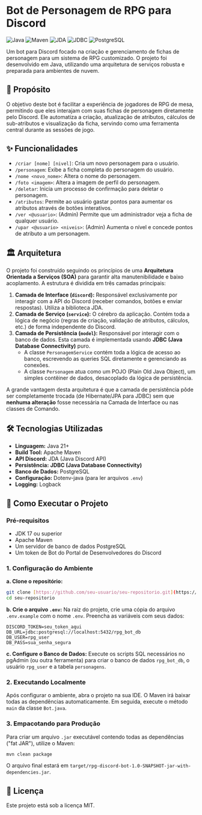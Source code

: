 # Bot de Personagem de RPG para Discord

![Java](https://img.shields.io/badge/Java-21+-orange?style=for-the-badge&logo=openjdk)
![Maven](https://img.shields.io/badge/Maven-4.0.0-red?style=for-the-badge&logo=apache-maven)
![JDA](https://img.shields.io/badge/JDA-5.0.0-blue?style=for-the-badge)
![JDBC](https://img.shields.io/badge/Persistence-JDBC-blue?style=for-the-badge&logo=java)
![PostgreSQL](https://img.shields.io/badge/Database-PostgreSQL-blue?style=for-the-badge&logo=postgresql)

Um bot para Discord focado na criação e gerenciamento de fichas de personagem para um sistema de RPG customizado. O projeto foi desenvolvido em Java, utilizando uma arquitetura de serviços robusta e preparada para ambientes de nuvem.

## 📜 Propósito

O objetivo deste bot é facilitar a experiência de jogadores de RPG de mesa, permitindo que eles interajam com suas fichas de personagem diretamente pelo Discord. Ele automatiza a criação, atualização de atributos, cálculos de sub-atributos e visualização da ficha, servindo como uma ferramenta central durante as sessões de jogo.

## ✨ Funcionalidades

* `/criar [nome] [nivel]`: Cria um novo personagem para o usuário.
* `/personagem`: Exibe a ficha completa do personagem do usuário.
* `/nome <novo_nome>`: Altera o nome do personagem.
* `/foto <imagem>`: Altera a imagem de perfil do personagem.
* `/deletar`: Inicia um processo de confirmação para deletar o personagem.
* `/atributos`: Permite ao usuário gastar pontos para aumentar os atributos através de botões interativos.
* `/ver <@usuario>`: (Admin) Permite que um administrador veja a ficha de qualquer usuário.
* `/upar <@usuario> <niveis>`: (Admin) Aumenta o nível e concede pontos de atributo a um personagem.

## 🏛️ Arquitetura

O projeto foi construído seguindo os princípios de uma **Arquitetura Orientada a Serviços (SOA)** para garantir alta manutenibilidade e baixo acoplamento. A estrutura é dividida em três camadas principais:

1.  **Camada de Interface (`discord`):** Responsável exclusivamente por interagir com a API do Discord (receber comandos, botões e enviar respostas). Utiliza a biblioteca JDA.
2.  **Camada de Serviço (`service`):** O cérebro da aplicação. Contém toda a lógica de negócio (regras de criação, validação de atributos, cálculos, etc.) de forma independente do Discord.
3.  **Camada de Persistência (`model`):** Responsável por interagir com o banco de dados. Esta camada é implementada usando **JDBC (Java Database Connectivity)** puro.
    * A classe `PersonagemService` contém toda a lógica de acesso ao banco, escrevendo as queries SQL diretamente e gerenciando as conexões.
    * A classe `Personagem` atua como um POJO (Plain Old Java Object), um simples contêiner de dados, desacoplado da lógica de persistência.

A grande vantagem desta arquitetura é que a camada de persistência pôde ser completamente trocada (de Hibernate/JPA para JDBC) sem que **nenhuma alteração** fosse necessária na Camada de Interface ou nas classes de Comando.

## 🛠️ Tecnologias Utilizadas

* **Linguagem:** Java 21+
* **Build Tool:** Apache Maven
* **API Discord:** JDA (Java Discord API)
* **Persistência:** **JDBC (Java Database Connectivity)**
* **Banco de Dados:** PostgreSQL
* **Configuração:** Dotenv-java (para ler arquivos `.env`)
* **Logging:** Logback

## 🚀 Como Executar o Projeto

### Pré-requisitos

* JDK 17 ou superior
* Apache Maven
* Um servidor de banco de dados PostgreSQL
* Um token de Bot do Portal de Desenvolvedores do Discord

### 1. Configuração do Ambiente

**a. Clone o repositório:**
```bash
git clone [https://github.com/seu-usuario/seu-repositorio.git](https://github.com/seu-usuario/seu-repositorio.git)
cd seu-repositorio
```

**b. Crie o arquivo `.env`:**
Na raiz do projeto, crie uma cópia do arquivo `.env.example` com o nome `.env`. Preencha as variáveis com seus dados:
```env
DISCORD_TOKEN=seu_token_aqui
DB_URL=jdbc:postgresql://localhost:5432/rpg_bot_db
DB_USER=rpg_user
DB_PASS=sua_senha_segura
```

**c. Configure o Banco de Dados:**
Execute os scripts SQL necessários no pgAdmin (ou outra ferramenta) para criar o banco de dados `rpg_bot_db`, o usuário `rpg_user` e a tabela `personagens`.

### 2. Executando Localmente

Após configurar o ambiente, abra o projeto na sua IDE. O Maven irá baixar todas as dependências automaticamente. Em seguida, execute o método `main` da classe `Bot.java`.

### 3. Empacotando para Produção

Para criar um arquivo `.jar` executável contendo todas as dependências ("fat JAR"), utilize o Maven:

```bash
mvn clean package
```

O arquivo final estará em `target/rpg-discord-bot-1.0-SNAPSHOT-jar-with-dependencies.jar`.

## 📄 Licença

Este projeto está sob a licença MIT.